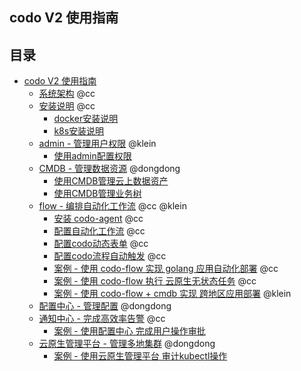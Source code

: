 ## codo V2 使用指南

## 目录

- [codo V2 使用指南](#codo-v2-使用指南)
    - [系统架构](./1-architectures/README.md) @cc
    - [安装说明](./2-install/README.md) @cc
      - [docker安装说明](./2-install/docker.md)
      - [k8s安装说明](./2-install/k8s.md)
    - [admin - 管理用户权限](./3-admin/README.md) @klein
      - [使用admin配置权限](./3-admin/role-auth.md)
    - [CMDB - 管理数据资源](./4-cmdb/README.md) @dongdong
      - [使用CMDB管理云上数据资产](./4-cmdb/cloud-asset.md)
      - [使用CMDB管理业务树](./4-cmdb/biz-tree.md) 
    - [flow - 编排自动化工作流](./5-codo-flow/README.md) @cc @klein
      - [安装 codo-agent](./5-codo-flow/codo-agent.md) @cc
      - [配置自动化工作流](./5-codo-flow/flow.md) @cc
      - [配置codo动态表单](./5-codo-flow/form.md) @cc
      - [配置codo流程自动触发](./5-codo-flow/trigger.md) @cc
      - [案例 - 使用 codo-flow 实现 golang 应用自动化部署](./5-codo-flow/example-golang.md) @cc
      - [案例 - 使用 codo-flow 执行 云原生无状态任务](./5-codo-flow/example-cntask.md) @cc
      - [案例 - 使用 codo-flow + cmdb 实现 跨地区应用部署](./5-codo-flow/example-distribute-deploy.md) @klein
    - [配置中心 - 管理配置](./6-config-center/README.md) @dongdong
    - [通知中心 - 完成高效率告警](./7-notice/README.md) @cc
      - [案例 - 使用配置中心 完成用户操作审批](./7-notice/example-audit.md)
    - [云原生管理平台 - 管理多地集群](./8-cloud-native-management/README.md) @dongdong
      - [案例 - 使用云原生管理平台 审计kubectl操作](./8-cloud-native-management/example-kubectl-audit.md)
